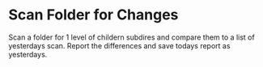 # Scan Folder for Changes
Scan a folder for 1 level of childern subdires and compare them to a list
of yesterdays scan. Report the differences and save todays report as 
yesterdays.


